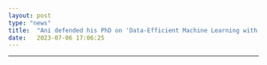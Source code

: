 ```yaml
---
layout: post
type: "news"
title:  "Ani defended his PhD on 'Data-Efficient Machine Learning with Applications to Cardiology'!"
date:   2023-07-06 17:06:25
---
```


---